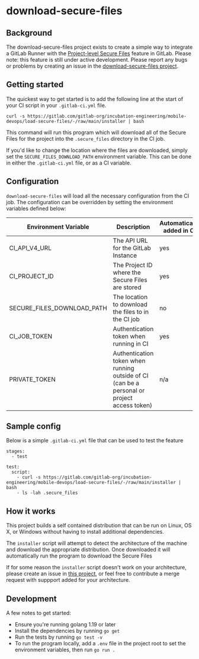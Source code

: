 # download-secure-files


## Background

The download-secure-files project exists to create a simple way to integrate a GitLab Runner with the [Project-level Secure Files](https://docs.gitlab.com/ee/ci/secure_files/) feature in GitLab. Please note: this feature is still under active development. Please report any bugs or problems by creating an issue in the [download-secure-files project](https://gitlab.com/gitlab-org/incubation-engineering/mobile-devops/download-secure-files/-/issues).


## Getting started

The quickest way to get started is to add the following line at the start of your CI script in your `.gitlab-ci.yml` file. 

```
curl -s https://gitlab.com/gitlab-org/incubation-engineering/mobile-devops/load-secure-files/-/raw/main/installer | bash
```

This command will run this program which will download all of the Secure Files for the project into the `.secure_files` directory in the CI job.

If you'd like to change the location where the files are downloaded, simply set the `SECURE_FILES_DOWNLOAD_PATH` environment variable. This can be done in either the `.gitlab-ci.yml` file, or as a CI variable.

## Configuration

`download-secure-files` will load all the necessary configuration from the CI job. The configuration can be overridden by setting the environment variables defined below:

| Environment Variable       | Description                                                                                 | Automatically added in CI | Default Value             |
|----------------------------|---------------------------------------------------------------------------------------------|---------------------------|---------------------------|
| CI_API_V4_URL              | The API URL for the GitLab Instance                                                         | yes                       | https://gitlab.com/api/v4 |
| CI_PROJECT_ID              | The Project ID where the Secure Files are stored                                            | yes                       |                           |
| SECURE_FILES_DOWNLOAD_PATH | The location to download the files to in the CI job                                         | no                        | .secure_files             |
| CI_JOB_TOKEN               | Authentication token when running in CI                                                     | yes                       |                           |
| PRIVATE_TOKEN              | Authentication token when running outside of CI (can be a personal or project access token) | n/a                       |                           |

## Sample config

Below is a simple `.gitlab-ci.yml` file that can be used to test the feature

```
stages:
  - test

test:
  script: 
    - curl -s https://gitlab.com/gitlab-org/incubation-engineering/mobile-devops/load-secure-files/-/raw/main/installer | bash
    - ls -lah .secure_files
```

## How it works

This project builds a self contained distribution that can be run on Linux, OS X, or Windows without having to install additional dependencies. 

The `installer` script will attempt to detect the architecture of the machine and download the appropriate distribution. Once downloaded it will automatically run the program to download the Secure Files

If for some reason the `installer` script doesn't work on your architecture, please create an issue in [this project](https://gitlab.com/gitlab-org/incubation-engineering/mobile-devops/download-secure-files/-/issues), or feel free to contribute a merge request with suppport added for your architecture.


## Development

A few notes to get started:

* Ensure you're running golang 1.19 or later
* Install the dependencies by running `go get`
* Run the tests by running `go test -v`
* To run the program locally, add a `.env` file in the project root to set the environment variables, then run `go run .`
